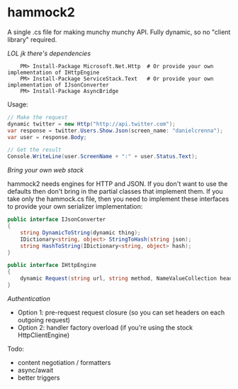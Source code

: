 hammock2
========
A single .cs file for making munchy munchy API. Fully dynamic, so no "client library" required.

_LOL jk there's dependencies_
```
	PM> Install-Package Microsoft.Net.Http	# Or provide your own implementation of IHttpEngine
	PM> Install-Package ServiceStack.Text	# Or provide your own implementation of IJsonConverter
	PM> Install-Package AsyncBridge
```

Usage:
```csharp
// Make the request
dynamic twitter = new Http("http://api.twitter.com");
var response = twitter.Users.Show.Json(screen_name: "danielcrenna");
var user = response.Body;

// Get the result
Console.WriteLine(user.ScreenName + ":" + user.Status.Text);
```

_Bring your own web stack_

hammock2 needs engines for HTTP and JSON. If you don't want to use the defaults then don't bring 
in the partial classes that implement them. If you take only the hammock.cs file, then you need to implement
these interfaces to provide your own serializer implementation:

```csharp
public interface IJsonConverter
{
    string DynamicToString(dynamic thing);
    IDictionary<string, object> StringToHash(string json);
    string HashToString(IDictionary<string, object> hash);
}

public interface IHttpEngine
{
    dynamic Request(string url, string method, NameValueCollection headers, dynamic body, bool trace, Action<Http> preRequest);
}
```

_Authentication_
- Option 1: pre-request request closure (so you can set headers on each outgoing request)
- Option 2: handler factory overload (if you're using the stock HttpClientEngine)

Todo:
- content negotiation / formatters
- async/await
- better triggers

